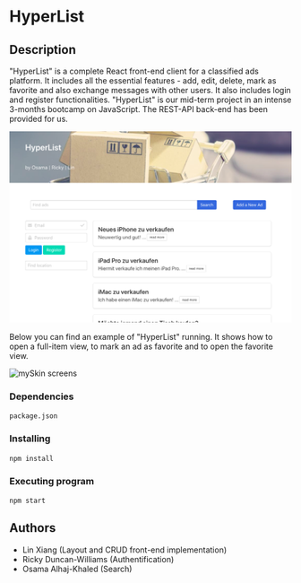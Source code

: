 # HyperList

## Description

"HyperList" is a complete React front-end client for a classified ads platform. It includes all the essential features - add, edit, delete, mark as favorite and also exchange messages with other users. It also includes login and register functionalities. "HyperList" is our mid-term project in an intense 3-months bootcamp on JavaScript. The REST-API back-end has been provided for us.

![mySkin screens](public/overview.png)

Below you can find an example of "HyperList" running. It shows how to open a full-item view, to mark an ad as favorite and to open the favorite view.

![mySkin screens](public/overview-animated.gif)

### Dependencies

```
package.json
```

### Installing

```
npm install
```

### Executing program

```
npm start
```

## Authors

* Lin Xiang (Layout and CRUD front-end implementation)
* Ricky Duncan-Williams (Authentification)
* Osama Alhaj-Khaled (Search)

